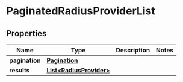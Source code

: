 

# PaginatedRadiusProviderList


## Properties

| Name | Type | Description | Notes |
|------------ | ------------- | ------------- | -------------|
|**pagination** | [**Pagination**](Pagination.md) |  |  |
|**results** | [**List&lt;RadiusProvider&gt;**](RadiusProvider.md) |  |  |



